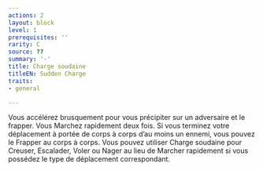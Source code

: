 ```yaml
---
actions: 2
layout: block
level: 1
prerequisites: ''
rarity: C
source: ??
summary: '-'
title: Charge soudaine
titleEN: Sudden Charge
traits:
- general

---
```


<p>Vous accélérez brusquement pour vous précipiter sur un adversaire et le frapper. Vous Marchez rapidement deux fois. Si vous terminez votre déplacement à portée de corps à corps d’au moins un ennemi, vous pouvez le Frapper au corps à corps. Vous pouvez utiliser Charge soudaine pour Creuser, Escalader, Voler ou Nager au lieu de Marcher rapidement si vous possédez le type de déplacement correspondant.</p>